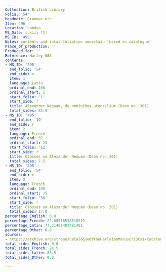 ```yaml
---
Collection: British Library
Folia: '54'
Headnote: Grammar etc.
Item: 496
Location: London
MS_Date: s.xiii (1)
MS_ID: '495'
Notes: contents and total foliation uncertain (based on catalogue)
Place_of_production: ''
Produced_for: ''
Reference: Harley 683
contents:
- MS_ID: '495'
  end_folio: '54'
  end_side: v
  item: 1
  language: Latin
  ordinal_end: 108
  ordinal_start: 1
  start_folio: '1'
  start_side: r
  title: Alexander Nequam, de nominibus utensilium (Dean no. 301)
  total_sides: 83.5
- MS_ID: '495'
  end_folio: '19'
  end_side: r
  item: 2
  language: French
  ordinal_end: 37
  ordinal_start: 23
  start_folio: '12'
  start_side: r
  title: Glosses on Alexander Nequam (Dean no. 301)
  total_sides: 7.5
- MS_ID: '495'
  end_folio: '54'
  end_side: v
  item: 3
  language: French
  ordinal_end: 108
  ordinal_start: 75
  start_folio: '38'
  start_side: r
  title: Glosses on Alexander Nequam (Dean no. 301)
  total_sides: 17.0
percentage_English: 0.0
percentage_French: 22.68518518518519
percentage_Latin: 77.31481481481481
percentage_Other: 0.0
sources:
- https://archive.org/stream/CatalogueOfTheHarleianManuscripts1/Catalogue_of_the_Harleian_Manuscripts_1#page/n455/mode/1up
total_sides_English: 0.0
total_sides_French: 24.5
total_sides_Latin: 83.5
total_sides_Other: 0.0

---
```

